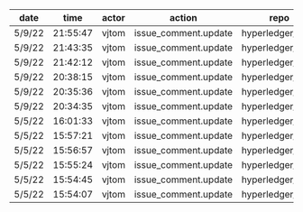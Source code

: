 | date   | time     | actor | action               | repo             | user | data.team | data.new_repo_permission | data.old_repo_permission |
| ------ | -------- | ----- | -------------------- | ---------------- | ---- | --------- | ------------------------ | ------------------------ |
| 5/9/22 | 21:55:47 | vjtom | issue_comment.update | hyperledger/besu |      |           |                          |                          |
| 5/9/22 | 21:43:35 | vjtom | issue_comment.update | hyperledger/besu |      |           |                          |                          |
| 5/9/22 | 21:42:12 | vjtom | issue_comment.update | hyperledger/besu |      |           |                          |                          |
| 5/9/22 | 20:38:15 | vjtom | issue_comment.update | hyperledger/besu |      |           |                          |                          |
| 5/9/22 | 20:35:36 | vjtom | issue_comment.update | hyperledger/besu |      |           |                          |                          |
| 5/9/22 | 20:34:35 | vjtom | issue_comment.update | hyperledger/besu |      |           |                          |                          |
| 5/5/22 | 16:01:33 | vjtom | issue_comment.update | hyperledger/besu |      |           |                          |                          |
| 5/5/22 | 15:57:21 | vjtom | issue_comment.update | hyperledger/besu |      |           |                          |                          |
| 5/5/22 | 15:56:57 | vjtom | issue_comment.update | hyperledger/besu |      |           |                          |                          |
| 5/5/22 | 15:55:24 | vjtom | issue_comment.update | hyperledger/besu |      |           |                          |                          |
| 5/5/22 | 15:54:45 | vjtom | issue_comment.update | hyperledger/besu |      |           |                          |                          |
| 5/5/22 | 15:54:07 | vjtom | issue_comment.update | hyperledger/besu |      |           |                          |                          |
